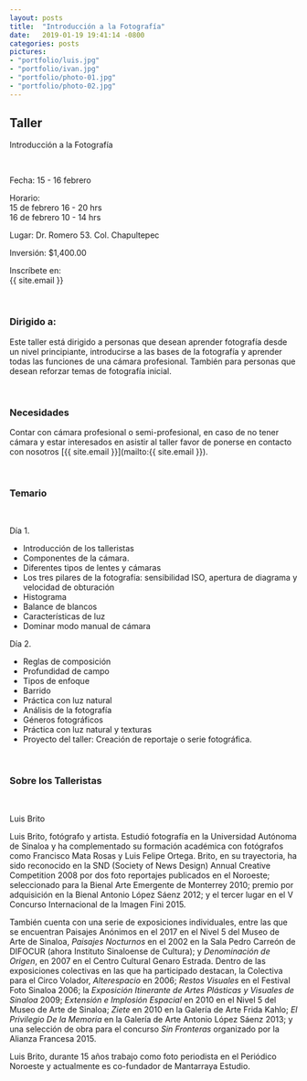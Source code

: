 ```yaml
---
layout: posts
title:  "Introducción a la Fotografía"
date:   2019-01-19 19:41:14 -0800
categories: posts
pictures:
- "portfolio/luis.jpg"
- "portfolio/ivan.jpg"
- "portfolio/photo-01.jpg"
- "portfolio/photo-02.jpg"
---
```


## Taller

Introducción a la Fotografía

<br />

Fecha: 15 - 16 febrero

Horario:<br />15 de febrero 16 - 20 hrs<br />16 de febrero 10 - 14 hrs

Lugar: Dr. Romero 53. Col. Chapultepec

Inversión: $1,400.00

<p class="text-right">Inscríbete en: <br /> {{ site.email }}</p>

<br />

### Dirigido a:

Este taller está dirigido a personas que desean aprender fotografía
desde un nivel principiante, introducirse a las bases de la fotografía y
aprender todas las funciones de una cámara profesional. También para
personas que desean reforzar temas de fotografía inicial.

<br />

### Necesidades

Contar con cámara profesional o semi-profesional, en caso de no tener cámara y estar interesados en asistir al taller favor de ponerse en contacto con nosotros [{{ site.email }}](mailto:{{ site.email }}).

<br />

### Temario

<br />

Día 1.

- Introducción de los talleristas
- Componentes de la cámara.
- Diferentes tipos de lentes y cámaras
- Los tres pilares de la fotografía: sensibilidad ISO, apertura de diagrama y velocidad de obturación
- Histograma
- Balance de blancos
- Características de luz
- Dominar modo manual de cámara

Día 2.

- Reglas de composición
- Profundidad de campo
- Tipos de enfoque
- Barrido
- Práctica con luz natural
- Análisis de la fotografía
- Géneros fotográficos
- Práctica con luz natural y texturas
- Proyecto del taller: Creación de reportaje o serie fotográfica.

<br />

### Sobre los Talleristas

<br />

Luis Brito

Luis Brito, fotógrafo y artista. Estudió fotografía en la Universidad Autónoma de Sinaloa y ha complementado su formación académica con fotógrafos como Francisco Mata Rosas y Luis Felipe Ortega. Brito, en su trayectoria, ha sido reconocido en la SND (Society of News Design) Annual Creative Competition 2008 por dos foto reportajes publicados en el Noroeste; seleccionado para la Bienal Arte Emergente de Monterrey 2010; premio por adquisición en la Bienal Antonio López Sáenz 2012; y el tercer lugar en el V Concurso Internacional de la Imagen Fini 2015.

También cuenta con una serie de exposiciones individuales, entre las que se encuentran Paisajes Anónimos en el 2017 en el Nivel 5 del Museo de Arte de Sinaloa, _Paisajes Nocturnos_ en el 2002 en la Sala Pedro Carreón de DIFOCUR (ahora Instituto Sinaloense de Cultura); y _Denominación de Origen_, en 2007 en el Centro Cultural Genaro Estrada. Dentro de las exposiciones colectivas en las que ha participado destacan, la Colectiva para el Circo Volador, _Alterespacio_ en 2006; _Restos Visuales_ en el Festival Foto Sinaloa 2006; la _Exposición Itinerante de Artes Plásticas y Visuales de Sinaloa_ 2009; _Extensión e Implosión Espacial_ en 2010 en el Nivel 5 del Museo de Arte de Sinaloa; _Ziete_ en 2010 en la Galería de Arte Frida Kahlo; _El Privilegio De la Memoria_ en la Galería de Arte Antonio López Sáenz 2013; y una selección de obra para el concurso _Sin Fronteras_ organizado por la Alianza Francesa 2015.

Luis Brito, durante 15 años trabajo como foto periodista en el Periódico Noroeste y actualmente es co-fundador de Mantarraya Estudio.
